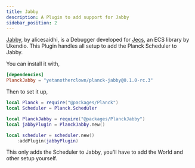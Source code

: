 ```yaml
---
title: Jabby
description: A Plugin to add support for Jabby
sidebar_position: 2
---
```


[Jabby](https://github.com/alicesaidhi/jabby), by alicesaidhi, is a Debugger developed for [Jecs](https://github.com/Ukendio/jecs), an ECS library by Ukendio.
This Plugin handles all setup to add the Planck Scheduler to Jabby.

You can install it with,

```toml
[dependencies]
PlanckJabby = "yetanotherclown/planck-jabby@0.1.0-rc.3"
```

Then to set it up,

```lua
local Planck = require("@packages/Planck")
local Scheduler = Planck.Scheduler

local PlanckJabby = require("@packages/PlanckJabby")
local jabbyPlugin = PlanckJabby.new()

local scheduler = scheduler.new()
    :addPlugin(jabbyPlugin)
```

This only adds the Scheduler to Jabby, you'll have to add the
World and other setup yourself.